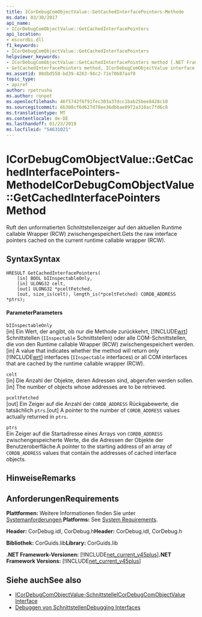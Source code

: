 ```yaml
---
title: ICorDebugComObjectValue::GetCachedInterfacePointers-Methode
ms.date: 03/30/2017
api_name:
- ICorDebugComObjectValue::GetCachedInterfacePointers
api_location:
- mscordbi.dll
f1_keywords:
- ICorDebugComObjectValue::GetCachedInterfacePointers
helpviewer_keywords:
- ICorDebugComObjectValue::GetCachedInterfacePointers method [.NET Framework debugging]
- GetCachedInterfacePointers method, ICorDebugComObjectValue interface [.NET Framework debugging]
ms.assetid: 08dbd558-bd39-4263-94c2-71e70687aaf0
topic_type:
- apiref
author: rpetrusha
ms.author: ronpet
ms.openlocfilehash: 46f5742f6f91fec303a37dcc1bab25bee8428c10
ms.sourcegitcommit: 6b308cf6d627d78ee36dbbae8972a310ac7fd6c8
ms.translationtype: MT
ms.contentlocale: de-DE
ms.lasthandoff: 01/23/2019
ms.locfileid: "54631021"
---
```

# <a name="icordebugcomobjectvaluegetcachedinterfacepointers-method"></a><span data-ttu-id="b8b9b-102">ICorDebugComObjectValue::GetCachedInterfacePointers-Methode</span><span class="sxs-lookup"><span data-stu-id="b8b9b-102">ICorDebugComObjectValue::GetCachedInterfacePointers Method</span></span>
<span data-ttu-id="b8b9b-103">Ruft den unformatierten Schnittstellenzeiger auf den aktuellen Runtime callable Wrapper (RCW) zwischengespeichert.</span><span class="sxs-lookup"><span data-stu-id="b8b9b-103">Gets the raw interface pointers cached on the current runtime callable wrapper (RCW).</span></span>  
  
## <a name="syntax"></a><span data-ttu-id="b8b9b-104">Syntax</span><span class="sxs-lookup"><span data-stu-id="b8b9b-104">Syntax</span></span>  
  
```  
HRESULT GetCachedInterfacePointers(  
    [in] BOOL bIInspectableOnly,  
    [in] ULONG32 celt,  
    [out] ULONG32 *pceltFetched,  
    [out, size_is(celt), length_is(*pceltFetched) CORDB_ADDRESS *ptrs);  
```  
  
#### <a name="parameters"></a><span data-ttu-id="b8b9b-105">Parameter</span><span class="sxs-lookup"><span data-stu-id="b8b9b-105">Parameters</span></span>  
 `bIInspectableOnly`  
 <span data-ttu-id="b8b9b-106">[in] Ein Wert, der angibt, ob nur die Methode zurückkehrt, [!INCLUDE[wrt](../../../../includes/wrt-md.md)] Schnittstellen (`IInspectable` Schnittstellen) oder alle COM-Schnittstellen, die von den Runtime callable Wrapper (RCW) zwischengespeichert werden.</span><span class="sxs-lookup"><span data-stu-id="b8b9b-106">[in] A value that indicates whether the method will return only [!INCLUDE[wrt](../../../../includes/wrt-md.md)] interfaces (`IInspectable` interfaces) or all COM interfaces that are cached by the runtime callable wrapper (RCW).</span></span>  
  
 `celt`  
 <span data-ttu-id="b8b9b-107">[in] Die Anzahl der Objekte, deren Adressen sind, abgerufen werden sollen.</span><span class="sxs-lookup"><span data-stu-id="b8b9b-107">[in] The number of objects whose addresses are to be retrieved.</span></span>  
  
 `pceltFetched`  
 <span data-ttu-id="b8b9b-108">[out] Ein Zeiger auf die Anzahl der `CORDB_ADDRESS` Rückgabewerte, die tatsächlich `ptrs`.</span><span class="sxs-lookup"><span data-stu-id="b8b9b-108">[out] A pointer to the number of `CORDB_ADDRESS` values actually returned in `ptrs`.</span></span>  
  
 `ptrs`  
 <span data-ttu-id="b8b9b-109">Ein Zeiger auf die Startadresse eines Arrays von `CORDB_ADDRESS` zwischengespeicherte Werte, die die Adressen der Objekte der Benutzeroberfläche.</span><span class="sxs-lookup"><span data-stu-id="b8b9b-109">A pointer to the starting address of an array of `CORDB_ADDRESS` values that contain the addresses of cached interface objects.</span></span>  
  
## <a name="remarks"></a><span data-ttu-id="b8b9b-110">Hinweise</span><span class="sxs-lookup"><span data-stu-id="b8b9b-110">Remarks</span></span>  
  
## <a name="requirements"></a><span data-ttu-id="b8b9b-111">Anforderungen</span><span class="sxs-lookup"><span data-stu-id="b8b9b-111">Requirements</span></span>  
 <span data-ttu-id="b8b9b-112">**Plattformen:** Weitere Informationen finden Sie unter [Systemanforderungen](../../../../docs/framework/get-started/system-requirements.md).</span><span class="sxs-lookup"><span data-stu-id="b8b9b-112">**Platforms:** See [System Requirements](../../../../docs/framework/get-started/system-requirements.md).</span></span>  
  
 <span data-ttu-id="b8b9b-113">**Header:** CorDebug.idl, CorDebug.h</span><span class="sxs-lookup"><span data-stu-id="b8b9b-113">**Header:** CorDebug.idl, CorDebug.h</span></span>  
  
 <span data-ttu-id="b8b9b-114">**Bibliothek:** CorGuids.lib</span><span class="sxs-lookup"><span data-stu-id="b8b9b-114">**Library:** CorGuids.lib</span></span>  
  
 <span data-ttu-id="b8b9b-115">**.NET Framework-Versionen:** [!INCLUDE[net_current_v45plus](../../../../includes/net-current-v45plus-md.md)]</span><span class="sxs-lookup"><span data-stu-id="b8b9b-115">**.NET Framework Versions:** [!INCLUDE[net_current_v45plus](../../../../includes/net-current-v45plus-md.md)]</span></span>  
  
## <a name="see-also"></a><span data-ttu-id="b8b9b-116">Siehe auch</span><span class="sxs-lookup"><span data-stu-id="b8b9b-116">See also</span></span>
- [<span data-ttu-id="b8b9b-117">ICorDebugComObjectValue-Schnittstelle</span><span class="sxs-lookup"><span data-stu-id="b8b9b-117">ICorDebugComObjectValue Interface</span></span>](../../../../docs/framework/unmanaged-api/debugging/icordebugcomobjectvalue-interface.md)
- [<span data-ttu-id="b8b9b-118">Debuggen von Schnittstellen</span><span class="sxs-lookup"><span data-stu-id="b8b9b-118">Debugging Interfaces</span></span>](../../../../docs/framework/unmanaged-api/debugging/debugging-interfaces.md)

